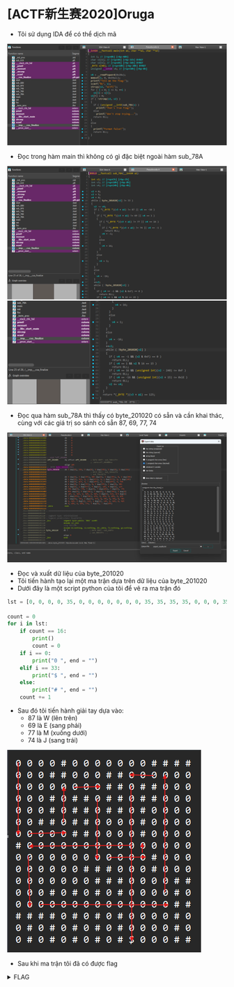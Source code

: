 # [ACTF新生赛2020]Oruga

- Tôi sử dụng IDA để có thể dịch mã

![main](./images/main.png)
- Đọc trong hàm main thì không có gì đặc biệt ngoài hàm sub_78A

![sub_78A_1](./images/sub_78A_1.png)
![sub_78A_2](./images/sub_78A_2.png)
- Đọc qua hàm sub_78A thì thấy có byte_201020 có sẵn và cần khai thác, cùng với các giá trị so sánh có sẵn 87, 69, 77, 74

![byte_201020](./images/byte_201020.png)
- Đọc và xuất dữ liệu của byte_201020
- Tôi tiến hành tạo lại một ma trận dựa trên dữ liệu của byte_201020
- Dưới đây là một script python của tôi để vẽ ra ma trận đó

``` python
lst = [0, 0, 0, 0, 35, 0, 0, 0, 0, 0, 0, 0, 35, 35, 35, 35, 0, 0, 0, 35, 35, 0, 0, 0, 79, 79, 0, 0, 0, 0, 0, 0, 0, 0, 0, 0, 0, 0, 0, 0, 79, 79, 0, 80, 80, 0, 0, 0, 0, 0, 0, 76, 0, 79, 79, 0, 79, 79, 0, 80, 80, 0, 0, 0, 0, 0, 0, 76, 0, 79, 79, 0, 79, 79, 0, 80, 0, 0, 0, 0, 0, 0, 76, 76, 0, 79, 79, 0, 0, 0, 0, 80, 0, 0, 0, 0, 0, 0, 0, 0, 0, 79, 79, 0, 0, 0, 0, 80, 0, 0, 0, 0, 35, 0, 0, 0, 0, 0, 0, 0, 0, 0, 0, 0, 0, 0, 0, 0, 0, 0, 0, 0, 0, 0, 0, 0, 0, 0, 0, 0, 35, 0, 0, 0, 0, 0, 0, 0, 0, 0, 77, 77, 77, 0, 0, 0, 35, 0, 0, 0, 0, 0, 0, 0, 0, 0, 0, 77, 77, 77, 0, 0, 0, 0, 69, 69, 0, 0, 0, 48, 0, 77, 0, 77, 0, 77, 0, 0, 0, 0, 69, 0, 0, 0, 0, 0, 0, 0, 0, 0, 0, 0, 0, 0, 0, 0, 69, 69, 84, 84, 84, 73, 0, 77, 0, 77, 0, 77, 0, 0, 0, 0, 69, 0, 0, 84, 0, 73, 0, 77, 0, 77, 0, 77, 0, 0, 0, 0, 69, 0, 0, 84, 0, 73, 0, 77, 0, 77, 0, 77, 33, 0, 0, 0, 69, 69]

count = 0
for i in lst:
    if count == 16:
        print()
        count = 0
    if i == 0:
        print("0 ", end = "")
    elif i == 33:
        print("$ ", end = "")
    else:
        print("# ", end = "")
    count += 1
```
- Sau đó tôi tiến hành giải tay dựa vào:
  - 87 là W (lên trên)
  - 69 là E (sang phải)
  - 77 là M (xuống dưới)
  - 74 là J (sang trái)

![result](./images/result.png)
- Sau khi ma trận tôi đã có được flag

<details>
<summary style="cursor: pointer">FLAG</summary>

```
flag{MEWEMEWJMEWJM}
```
</details>
